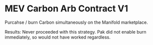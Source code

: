 # MEV Carbon Arb Contract V1

Purcahse / burn Carbon simultaneously on the Manifold marketplace.

Results: Never proceeded with this strategy. Pak did not enable burn immediately, so would not have worked regardless.
